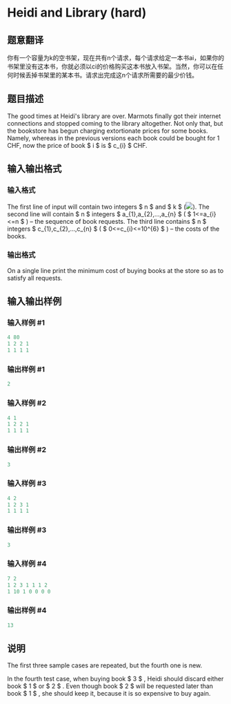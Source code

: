 # Heidi and Library (hard)

## 题意翻译

你有一个容量为k的空书架，现在共有n个请求，每个请求给定一本书ai，如果你的书架里没有这本书，你就必须以ci的价格购买这本书放入书架。当然，你可以在任何时候丢掉书架里的某本书。请求出完成这n个请求所需要的最少价钱。 

## 题目描述

The good times at Heidi's library are over. Marmots finally got their internet connections and stopped coming to the library altogether. Not only that, but the bookstore has begun charging extortionate prices for some books. Namely, whereas in the previous versions each book could be bought for 1 CHF, now the price of book $ i $ is $ c_{i} $ CHF.

## 输入输出格式

### 输入格式

The first line of input will contain two integers $ n $ and $ k $ (![](https://cdn.luogu.com.cn/upload/vjudge_pic/CF802C/cd9a756e76dcec01df6123e4dbcac76637b09003.png)). The second line will contain $ n $ integers $ a_{1},a_{2},...,a_{n} $ ( $ 1<=a_{i}<=n $ ) – the sequence of book requests. The third line contains $ n $ integers $ c_{1},c_{2},...,c_{n} $ ( $ 0<=c_{i}<=10^{6} $ ) – the costs of the books.

### 输出格式

On a single line print the minimum cost of buying books at the store so as to satisfy all requests.

## 输入输出样例

### 输入样例 #1

```cpp
4 80
1 2 2 1
1 1 1 1

```
### 输出样例 #1

```cpp
2
```


### 输入样例 #2

```cpp
4 1
1 2 2 1
1 1 1 1

```
### 输出样例 #2

```cpp
3
```


### 输入样例 #3

```cpp
4 2
1 2 3 1
1 1 1 1

```
### 输出样例 #3

```cpp
3
```


### 输入样例 #4

```cpp
7 2
1 2 3 1 1 1 2
1 10 1 0 0 0 0

```
### 输出样例 #4

```cpp
13
```


## 说明

The first three sample cases are repeated, but the fourth one is new.

In the fourth test case, when buying book $ 3 $ , Heidi should discard either book $ 1 $ or $ 2 $ . Even though book $ 2 $ will be requested later than book $ 1 $ , she should keep it, because it is so expensive to buy again.

